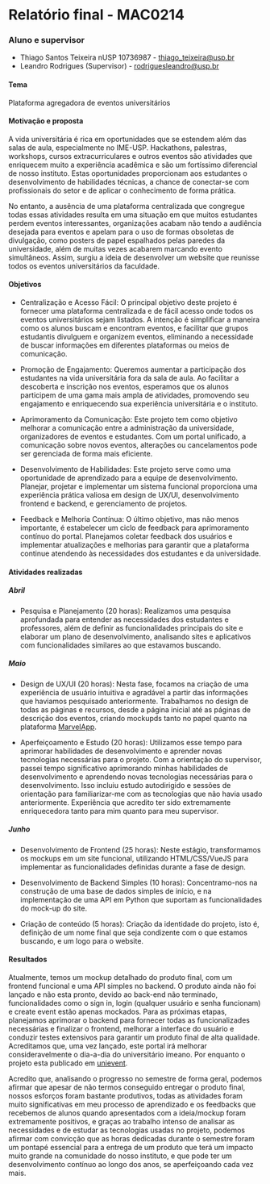 # Relatório final - MAC0214
### Aluno e supervisor
- Thiago Santos Teixeira nUSP 10736987 - thiago_teixeira@usp.br
- Leandro Rodrigues (Supervisor) - rodriguesleandro@usp.br 


#### Tema 
Plataforma agregadora de eventos universitários

#### Motivação e proposta

A vida universitária é rica em oportunidades que se estendem além das salas de aula, especialmente no IME-USP. Hackathons, palestras, workshops, cursos extracurriculares e outros eventos são atividades que enriquecem muito a experiência acadêmica e são um fortíssimo diferencial de nosso instituto. Estas oportunidades proporcionam aos estudantes o desenvolvimento de habilidades técnicas, a chance de conectar-se com profissionais do setor e de aplicar o conhecimento de forma prática. 

No entanto, a ausência de uma plataforma centralizada que congregue todas essas atividades resulta em uma situação em que muitos estudantes perdem eventos interessantes, organizações acabam não tendo a audiência desejada para eventos e apelam para o uso de formas obsoletas de divulgação, como posters de papel espalhados pelas paredes da universidade, além de muitas vezes acabarem marcando evento simultâneos. Assim, surgiu a ideia de desenvolver um website que reunisse todos os eventos universitários da faculdade.

#### Objetivos

-  Centralização e Acesso Fácil: O principal objetivo deste projeto é fornecer uma plataforma centralizada e de fácil acesso onde todos os eventos universitários sejam listados. A intenção é simplificar a maneira como os alunos buscam e encontram eventos, e facilitar que grupos estudantis divulguem e organizem eventos, eliminando a necessidade de buscar informações em diferentes plataformas ou meios de comunicação.

- Promoção de Engajamento: Queremos aumentar a participação dos estudantes na vida universitária fora da sala de aula. Ao facilitar a descoberta e inscrição nos eventos, esperamos que os alunos participem de uma gama mais ampla de atividades, promovendo seu engajamento e enriquecendo sua experiência universitária e o instituto.

- Aprimoramento da Comunicação: Este projeto tem como objetivo melhorar a comunicação entre a administração da universidade, organizadores de eventos e estudantes. Com um portal unificado, a comunicação sobre novos eventos, alterações ou cancelamentos pode ser gerenciada de forma mais eficiente.

- Desenvolvimento de Habilidades: Este projeto serve como uma oportunidade de aprendizado para a equipe de desenvolvimento. Planejar, projetar e implementar um sistema funcional proporciona uma experiência prática valiosa em design de UX/UI, desenvolvimento frontend e backend, e gerenciamento de projetos.

- Feedback e Melhoria Contínua: O último objetivo, mas não menos importante, é estabelecer um ciclo de feedback para aprimoramento contínuo do portal. Planejamos coletar feedback dos usuários e implementar atualizações e melhorias para garantir que a plataforma continue atendendo às necessidades dos estudantes e da universidade.

#### Atividades realizadas

##### Abril
- Pesquisa e Planejamento (20 horas): Realizamos uma pesquisa aprofundada para entender as necessidades dos estudantes e professores, além de definir as funcionalidades principais do site e elaborar um plano de desenvolvimento, analisando sites e aplicativos com funcionalidades similares ao que estavamos buscando.

##### Maio
- Design de UX/UI (20 horas): Nesta fase, focamos na criação de uma experiência de usuário intuitiva e agradável a partir das informações que haviamos pesquisado anteriormente. Trabalhamos no design de todas as páginas e recursos, desde a página inicial até as páginas de descrição dos eventos, criando mockupds tanto no papel quanto na plataforma [MarvelApp](https://marvelapp.com).

- Aperfeiçoamento e Estudo (20 horas): Utilizamos esse tempo para aprimorar habilidades de desenvolvimento e aprender novas tecnologias necessárias para o projeto. Com a orientação do supervisor, passei tempo significativo aprimorando minhas habilidades de desenvolvimento e aprendendo novas tecnologias necessárias para o desenvolvimento. Isso incluiu estudo autodirigido e sessões de orientação para familiarizar-me com as tecnologias que não havia usado anteriormente. Experiência que acredito ter sido extremamente enriquecedora tanto para mim quanto para meu supervisor.

##### Junho

- Desenvolvimento de Frontend (25 horas): Neste estágio, transformamos os mockups em um site funcional, utilizando HTML/CSS/VueJS para implementar as funcionalidades definidas durante a fase de design.

- Desenvolvimento de Backend Simples (10 horas): Concentramo-nos na construção de uma base de dados simples de início, e na implementação de uma API em Python que suportam as funcionalidades do mock-up do site.

- Criação de conteúdo (5 horas): Criação da identidade do projeto, isto é, definição de um nome final que seja condizente com o que estamos buscando, e um logo para o website.

#### Resultados

Atualmente, temos um mockup detalhado do produto final, com um frontend funcional e uma API simples no backend. O produto ainda não foi lançado e não esta pronto, devido ao back-end não terminado, funcionalidades como o sign in, login (qualquer usuário e senha funcionam) e create event estão apenas mockados. Para as próximas etapas, planejamos aprimorar o backend para fornecer todas as funcionalizades necessárias e finalizar o frontend, melhorar a interface do usuário e conduzir testes extensivos para garantir um produto final de alta qualidade. Acreditamos que, uma vez lançado, este portal irá melhorar consideravelmente o dia-a-dia do universitário imeano. Por enquanto o projeto esta publicado em [unievent](http://unievent.surge.sh).

Acredito que, analisando o progresso no semestre de forma geral, podemos afirmar que apesar de não termos conseguido entregar o produto final, nossos esforços foram bastante produtivos, todas as atividades foram muito significativas em meu processo de aprendizado e os feedbacks que recebemos de alunos quando apresentados com a ideia/mockup foram extremamente positivos, e graças ao trabalho intenso de analisar as necessidades e de estudar as tecnologias usadas no projeto, podemos afirmar com convicção que as horas dedicadas durante o semestre foram um pontapé essencial para a entrega de um produto que terá um impacto muito grande na comunidade do nosso instituto, e que pode ter um desenvolvimento contínuo ao longo dos anos, se aperfeiçoando cada vez mais.















